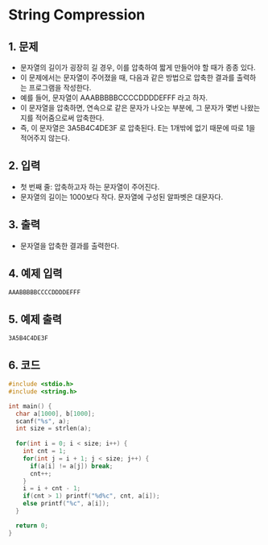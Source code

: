 # String Compression

## 1. 문제

- 문자열의 길이가 굉장히 길 경우, 이를 압축하여 짧게 만들어야 할 때가 종종 있다.
- 이 문제에서는 문자열이 주어졌을 때, 다음과 같은 방법으로 압축한 결과를 출력하는 프로그램을 작성한다.
- 예를 들어, 문자열이 AAABBBBBCCCCDDDDEFFF 라고 하자.
- 이 문자열을 압축하면, 연속으로 같은 문자가 나오는 부분에, 그 문자가 몇번 나왔는지를 적어줌으로써 압축한다.
- 즉, 이 문자열은 3A5B4C4DE3F 로 압축된다. E는 1개밖에 없기 때문에 따로 1을 적어주지 않는다.

## 2. 입력
- 첫 번째 줄: 압축하고자 하는 문자열이 주어진다.
- 문자열의 길이는 1000보다 작다. 문자열에 구성된 알파벳은 대문자다.  

## 3. 출력

- 문자열을 압축한 결과를 출력한다.


## 4. 예제 입력
```
AAABBBBBCCCCDDDDEFFF
```

## 5. 예제 출력
```
3A5B4C4DE3F
```

## 6. 코드

```c++
#include <stdio.h>
#include <string.h>

int main() {
  char a[1000], b[1000];
  scanf("%s", a);
  int size = strlen(a);
  
  for(int i = 0; i < size; i++) {
    int cnt = 1;
    for(int j = i + 1; j < size; j++) {
      if(a[i] != a[j]) break;
      cnt++;
    }
    i = i + cnt - 1;
    if(cnt > 1) printf("%d%c", cnt, a[i]);
    else printf("%c", a[i]);
  }

  return 0;
}
```
